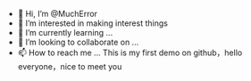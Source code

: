 - 👋 Hi, I’m @MuchError
- 👀 I’m interested in making interest things
- 🌱 I’m currently learning ...
- 💞️ I’m looking to collaborate on ...
- 📫 How to reach me ...
This is my first demo on github，hello everyone，nice to meet you
<!---
MuchError/MuchError is a ✨ special ✨ repository because its `README.md` (this file) appears on your GitHub profile.
You can click the Preview link to take a look at your changes.
--->
